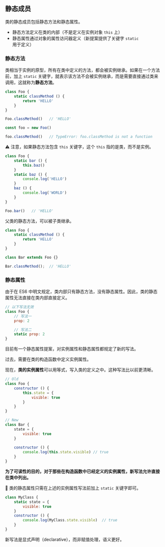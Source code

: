 ## 静态成员

类的静态成员包括静态方法和静态属性。

* 静态方法定义在类的内部（不是定义在实例对象 `this` 上）
* 静态属性通过对象的属性访问器定义（新提案提供了关键字 `static` 用于定义）

### 静态方法

类相当于实例的原型，所有在类中定义的方法，都会被实例继承。如果在一个方法前，加上 `static` 关键字，就表示该方法不会被实例继承，而是需要直接通过类来调用，这就称为**静态方法**。

```js
class Foo {
    static classMethod () {
        return 'HELLO'
    }
}

Foo.classMethod()	// 'HELLO'

const foo = new Foo()

foo.classMethod()	// TypeError: foo.classMethod is not a function
```

⚠️ 注意，如果静态方法包含 `this` 关键字，这个 `this` 指的是类，而不是实例。

```js
class Foo {
    static bar () {
        this.baz()
    }
    static baz () {
        console.log('HELLO')
    }
    baz () {
        console.log('WORLD')
    }
}

Foo.bar()	// 'HELLO'
```

父类的静态方法，可以被子类继承。

```js
class Foo {
    static classMethod () {
        return 'HELLO'
    }
}

class Bar extends Foo {}

Bar.classMethod();	// 'HELLO'
```

### 静态属性

由于在 ES6 中明文规定，类内部只有静态方法，没有静态属性。因此，类的静态属性无法直接在类内部直接定义。

```js
// 以下写法无效
class Foo {
    // 写法一
    prop: 2

	// 写法二
	static prop: 2
}
```

目前有一个静态属性提案，对实例属性和静态属性都规定了新的写法。

过去，需要在类的构造函数中定义实例属性。

现在，**类的实例属性**可以用等式，写入类的定义之中。这种写法比以前更清晰。

```js
// Old
class Foo {
    constructor () {
        this.state = {
            visible: true
        }
    }
}

// New
class Bar {
    state = {
    	visible: true
    }
	
    constructor () {
		console.log(this.state.visible)	// true
    }
}
```

**为了可读性的目的，对于那些在构造函数中已经定义的实例属性，新写法允许直接在类中列出。**

📌 类的静态属性只需在上述的实例属性写法前加上 `static` 关键字即可。

```js
class MyClass {
    static state = {
        visible: true
    }
    constructor () {
		console.log(MyClass.state.visible)	// true
    }
}
```

新写法是显式声明（declarative），而非赋值处理，语义更好。